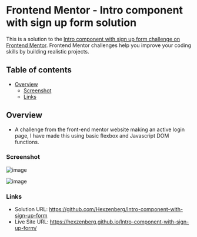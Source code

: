 # Frontend Mentor - Intro component with sign up form solution

This is a solution to the [Intro component with sign up form challenge on Frontend Mentor](https://www.frontendmentor.io/challenges/intro-component-with-signup-form-5cf91bd49edda32581d28fd1). Frontend Mentor challenges help you improve your coding skills by building realistic projects. 

## Table of contents

- [Overview](#overview)
  - [Screenshot](#screenshot)
  - [Links](#links)

## Overview

- A challenge from the front-end mentor website making an active login page, I have made this using basic flexbox and Javascript DOM functions.

### Screenshot

![image](https://github.com/Hexzenberg/Intro-component-with-sign-up-form/assets/98541526/4e391643-f2c7-48f7-a57b-db3bd8741a77)


![image](https://github.com/Hexzenberg/Intro-component-with-sign-up-form/assets/98541526/e701b765-0a14-48b6-812b-eafeae774917)


### Links

- Solution URL: https://github.com/Hexzenberg/Intro-component-with-sign-up-form
- Live Site URL: https://hexzenberg.github.io/Intro-component-with-sign-up-form/

